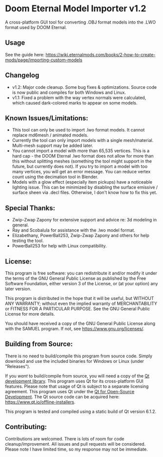 # Doom Eternal Model Importer v1.2
A cross-platform GUI tool for converting .OBJ format models into the .LWO format used by DOOM Eternal.

## Usage
See the guide here: https://wiki.eternalmods.com/books/2-how-to-create-mods/page/importing-custom-models

## Changelog
 - v1.2: Major code cleanup. Some bug fixes & optimizations. Source code is now public and compiles for both Windows and Linux.
 - v1.1: Fixed a problem with the way vertex normals were calculated, which caused dark-colored marks to appear on some models.

## Known Issues/Limitations:
- This tool can only be used to import .lwo format models. It cannot replace md6mesh / animated models.
- Currently the tool can only import models with a single mesh/material. Multi-mesh support may be added later.
- You cannot import a model with more than 65,535 vertices. This is a hard cap - the DOOM Eternal .lwo format does not allow for more than this without splitting meshes (something the tool might support in the future, but currently does not). If you try to import a model with too many vertices, you will get an error message. You can reduce vertex count using the decimation tool in Blender.
- Models with a glow effect (especially item pickups) have a noticeable lighting issue. This can be minimized by disabling the surface emissive / surface sheen via .decl files. Otherwise, I don't know how to fix this yet.

## Special Thanks:
- Zwip-Zwap Zapony for extensive support and advice re: 3d modeling in general.
- Ray and Scobalula for assistance with the .lwo model format.
- Elizabethany, PowerBall253, Zwip-Zwap Zapony and others for help testing the tool.
- PowerBall253 for help with Linux compatibility.

## License:

This program is free software: you can redistribute it and/or modify it under the terms of the GNU General Public License as published by the Free Software Foundation, either version 3 of the License, or (at your option) any later version.

This program is distributed in the hope that it will be useful, but WITHOUT ANY WARRANTY; without even the implied warranty of MERCHANTABILITY or FITNESS FOR A PARTICULAR PURPOSE. See the GNU General Public License for more details.

You should have received a copy of the GNU General Public License along with the SAMUEL program.  If not, see <https://www.gnu.org/licenses/>.

## Building from Source:

There is no need to build/compile this program from source code. Simply download and use the included binaries for Windows or Linux (under "Releases").

If you *want* to build/compile from source, you will need a copy of the [Qt development library](https://www.qt.io/). This program uses Qt for its cross-platform GUI features. Please note that usage of Qt is subject to a separate licensing agreement. This program uses Qt under the [Qt for Open-Source Development](https://www.qt.io/download-open-source). The Qt source code can be acquired here: https://www.qt.io/offline-installers.

This program is tested and compiled using a static build of Qt version 6.1.2.

## Contributing:

Contributions are welcomed. There is lots of room for code cleanup/improvement. All issues and pull requests will be considered. Please note I have limited time, so my response may not be immediate.
